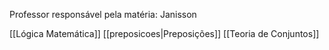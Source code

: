 Professor responsável pela matéria: Janisson

[[Lógica Matemática]] 
[[preposicoes|Preposições]]
[[Teoria de Conjuntos]]

